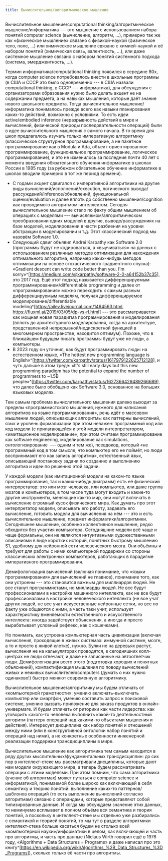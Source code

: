 ```yaml
---
title: Вычислительное/алгоритмическое мышление
---
```


Вычислительное мышление/computational thinking/алгоритмическое
мышление/информатика --- это мышление с использованием набора понятий
computer science (вычисление, алгоритм, ...), примерно так же как
«физическое мышление» связано с физикой-наукой (физическое тело, поле,
...) или химическое мышление связано с химией-наукой и её набором
понятий (химическая связь, валентность, ...), или даже системное
мышление связано с набором понятий системного подхода (система,
эмерджентность, ...).

Термин информатика/computational thinking появился в середине 80х, когда
computer science потребовалось внести в школьные программы (в США и СССР
это было одновременно --- в США назвали computational thinking, в
СССР --- информатика), для обсуждения с организаторами образования нужно
было делать акцент не на содержании предмета, а на навыках мышления,
которые даёт знание нового школьного предмета. Тогда вычислительное
мышление/информатика понималось прежде всего как навыки планирования
каких-то действий, возможно с условиями. То есть идеи active/embodied
inference (неразрывность действий в мире и вычислений, физической
природы последовательности операций) были в идее вычислительного
мышления с самого начала. В то время для школ предлагалось изучать
только императивную алгоритмику (классическое структурное
программирование, а не пакетное программирование как в Modula и Ada,
объект-ориентированное программирование, функциональное
программирование, логическое программирование), и это не изменилось за
последние почти 40 лет с момента введения обязательного обучения
информатике в школах России в 1985 году (за рубежом обязательное
обучение информатике в школах вводили примерно в тот же период времени).

-   С годами акцент сдвигался с императивной алгоритмики на другие виды
    вычислений/исполнений/execution, логического
    вывода/рассуждений/inference/обновлений, функциональной
    оценки/evaluation и далее вплоть до собственно мышления/cognition
    как проводимого алгоритмом-интеллектом. Сегодня вычислительное
    мышление стало по факту общим мышлением об операциях с моделями ---
    вычисляемом/алгоритмическом преобразовании одних моделей в другие,
    выводе/рассуждениях на базе моделей, моделировании в части разбиения
    на уровни абстракции в моделировании и т.д. Этот классический подход
    мы назовём Software 1.0.
-   Следующий сдвиг объявил Andrei Karpathy как Software 2.0 (программы
    будут не кодироваться, а «выучиваться» на данных с использованием
    различных методов оптимизации для нахождения оптимального алгоритма,
    например каких-нибудь методов оптимизации на основе стохастического
    градиентного спуска): «Gradient descent can write code better than
    you. I'm
    sorry»^[<https://medium.com/@karpathy/software-2-0-a64152b37c35>],
    это 2017 год. Ещё этот подход называется дифференцируемым
    программированием/differentiable programming и далее от
    «программирования» можно переходить к самым разным дифференцируемым
    моделям, получая дифференцируемое моделирование/differentiable
    modeling^[<https://ailev.livejournal.com/1464563.html>,
    <https://fluxml.ai/2019/03/05/dp-vs-rl.html>] --- это
    рассматривается как мощная новая парадигма программирования и
    моделирования (вплоть до архитектурного моделирования, когда на
    архитектуре, представленной непрерывной/недискретной функцией в
    многомерном пространстве, находится оптимум). Похоже, что в
    ближайшем будущем писать программы будут уже не люди, а компьютеры.
-   В 2023 году он уточнил, как будут программировать люди: на
    естественном языке, «The hottest new programming language is
    English»^[<https://twitter.com/karpathy/status/1617979122625712128>],
    и чуть дальше в этом треде: «It\'s still early days but this new
    programming paradigm has the potential to expand the number of
    programmers to \~1.5B
    people»^[<https://twitter.com/karpathy/status/1627366429489266689>],
    что далее было обобщено как Software 3.0, основанное на больших
    языковых моделях.

Тем самым проблема вычислительного мышления далеко выходит за пределы
«программистского мышления, нужного для написания алгоритмов на языке
программирования», речь идёт о массовом мышлении людей, описывающих
алгоритмы как паттерны вычислений, язык и уровень формализации при этом
неважен: программный код или код модели (с прилагающейся к этой модели
интерпретатором, «имитационное моделирование», при этом считаем
программирование как software engineering, моделирование как
simulations, онтологизирование  --- одним и тем же), псевдокод, который
«не программный код в том смысле, что компьютер его не поймёт, но люди
воспринимают его как запись алгоритма», естественный язык, описывающий
постановку задачи по созданию и выполнению алгоритма и идеи по решению
этой задачи.

У каждой модели (как имитационной модели на каком-то языке
программирования, так и каких-нибудь диаграмм) есть её физический
интерпретатор: это или мозг человека, или компьютер, или даже группа
мозгов и компьютеров, в том числе туда могут входить и какие-то другие
инструменты, меняющие как-то мир, они могут включать в вычисление
огромный кусок физического мира. Как думать про этот интерпретатор
модели, описывать его работу, задавать его вычисление, готовить модели
для вычисления на нём --- это и есть вычислительное мышление, предмет
информатики/алгоритмики. Сегодняшнее мышление, особенно коллективное
мышление, редко обходится без участия компьютера. Сегодняшние модели всё
чаще и чаще формальны, они не являются интуитивными художественными
описаниями в виде коротких историй, понятных быстрому мышлению S1,
удобному для нейронной сети человеческого мозга. Они объёмны и требуют
для работы с ними компьютерной поддержки со стороны классических
электронных компьютеров, работающих в парадигме императивного
программирования.

Демифологизация вычислений (включая понимание, что «языки
программирования» для вычислений не главное), понимание того, как они
устроены --- это становится важным для миллиардов людей. Не все станут
программистами, но миллиарды людей. Не все будут профессионалами в
настройке машинного интеллекта, как не все будут профессионалами в
настройке человеческого интеллекта (не все учат других людей, не все
учат искусственные нейронные сетки, но все по факту уже общаются с ними,
а часть таки учит, использует характеристику вменяемости естественного и
искусственного интеллекта: иногда задействует объяснения, а иногда и
просто вырабатывает условный рефлекс, как с кошечками).

Но понимать, как устроена компьютерная часть цивилизации (включая
вычисления, проходящие в живых системах: иммунной системе, мозге, а то и
просто в живой клетке), нужно. Булки не на деревьях растут, вычисления
не на калькуляторах проводятся, в сегодняшних колл-центрах не люди
отвечают, и даже не записанные на автоответчик люди. Демифологизация
всего этого (подготовка хороших и понятных объяснений), компактификация
мышления по поводу вычислений живых и неживых вычислителей/computers
(думать о них нужно одинаково!) быстро меняют современную алгоритмику.

Вычислительное мышление/алгоритмику мы будем отличать от «компьютерной
грамотности»: умению включать-выключать компьютер или смартфон, умению
составить запрос к поисковой системе, умению вызвать приложение для
заказа продуктов в онлайн-универмаге. И будем отличать от риторики как
части лидерства: как уговорить какого-то человека выполнить какой-то
деятельностный алгоритм (паттерн операций над какими-то объектами
мышления и действия). Интересует дисциплина как набор понятий и
отношений между ними (или в конструктивной онтологии набор понятий и
операций над ними), а не конкретные особенности инженерной реализации
поддержки трансдисциплины в мире.

Вычислительное мышление как алгоритмика тем самым находится в ряду
других мыслительных/фундаментальных трансдисциплин: до сих пор в
интеллект-стеке мы рассматривали дисциплины, которые дают нам модели
окружающего мира, а теперь будем рассматривать операции с этими
моделями. При этом помним, что сама алгоритмика (учение об алгоритмах)
может путаться с computer science и информатикой, понимаемой более
широко как включающей в себя семантику и теорию понятий: выполнение
каких-то паттернов/шаблонов операций (то есть выполнение вычислений
согласно алгоритмам) связано с операндами, которые представляют собой
типизированные данные. И когда мы обсуждаем значение этих данных, то
неминуемо всплывает в полном объёме вся семантика и теория понятий, а
поскольку в интеллект-стеке мы отдельно уже разбирались с семантикой и
теорией понятий, то мы тут в разделе алгоритмики интеллект-стека больше
касаться будем не столько всей «компьютерной науки»/информатики в целом,
как включающей и часть про алгоритмы, и часть про данные (Niclaus Wirth
говорил ещё в 1976 году, «Algorithms + Data Structures = Programs» и
даже написал про это
книгу^[<https://en.wikipedia.org/wiki/Algorithms_%2B_Data_Structures_%3D_Programs>]),
сколько только её части про алгоритмы.
